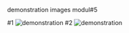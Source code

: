 demonstration images modul#5

#1
<img src="../img/demonstration_img-1.jpg" alt="demonstration">
#2
<img src="../img/demonstration_img-2.jpg" alt="demonstration">
